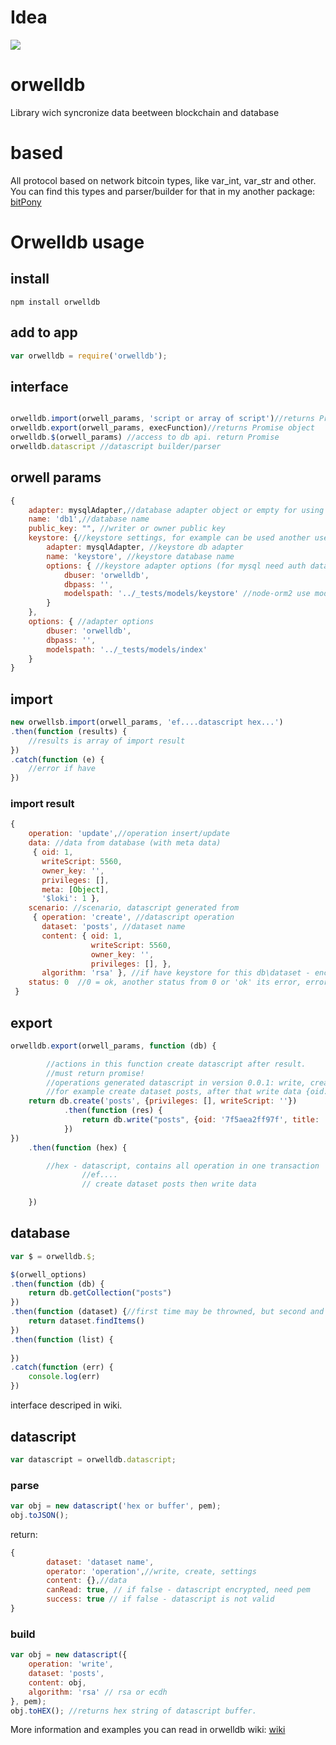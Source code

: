 # Idea

[![](https://gettocat.github.io/orwelldb/orwelldb_overview.jpeg)](https://gettocat.github.io/orwelldb/orwelldb_overview.jpeg)

# orwelldb
Library wich syncronize data beetween blockchain and database

# based
All protocol based on network bitcoin types, like var_int, var_str and other. You can find this types and parser/builder for that in my another package: [bitPony](https://github.com/gettocat/bitPony)

# Orwelldb usage

## install
```
npm install orwelldb
```

## add to app
```js
var orwelldb = require('orwelldb');
```

## interface
```js

orwelldb.import(orwell_params, 'script or array of script')//returns Promise object
orwelldb.export(orwell_params, execFunction)//returns Promise object
orwelldb.$(orwell_params) //access to db api. return Promise
orwelldb.datascript //datascript builder/parser

```

## orwell params

```js
{
	adapter: mysqlAdapter,//database adapter object or empty for using native (nosql lokijs)
	name: 'db1',//database name
	public_key: "", //writer or owner public key
	keystore: {//keystore settings, for example can be used another user to keystore, or another adapter
		adapter: mysqlAdapter, //keystore db adapter
		name: 'keystore', //keystore database name
		options: { //keystore adapter options (for mysql need auth data)
			dbuser: 'orwelldb',
			dbpass: '',
			modelspath: '../_tests/models/keystore' //node-orm2 use models file with shema defenition
		}
	},
	options: { //adapter options
		dbuser: 'orwelldb',
		dbpass: '',
		modelspath: '../_tests/models/index' 
	}
}
```

## import

```js
new orwellsb.import(orwell_params, 'ef....datascript hex...')
.then(function (results) {
    //results is array of import result
})
.catch(function (e) {
    //error if have
})

```

### import result
```js
{ 
    operation: 'update',//operation insert/update
    data: //data from database (with meta data)
     { oid: 1,
       writeScript: 5560,
       owner_key: '',
       privileges: [],
       meta: [Object],
       '$loki': 1 },
    scenario: //scenario, datascript generated from
     { operation: 'create', //datascript operation
       dataset: 'posts', //dataset name
       content: { oid: 1,
                  writeScript: 5560,
                  owner_key: '',
                  privileges: [], }, 
       algorithm: 'rsa' }, //if have keystore for this db\dataset - encryption is enabled
    status: 0  //0 = ok, another status from 0 or 'ok' its error, error description in error field.
 }
```


## export

```js
orwelldb.export(orwell_params, function (db) {

        //actions in this function create datascript after result.
        //must return promise!
        //operations generated datascript in version 0.0.1: write, create, setSettings
        //for example create dataset posts, after that write data {oid: '7f5aea2ff97f', title: 'test1', 'text': 'what?!'}
	return db.create('posts', {privileges: [], writeScript: ''})
			.then(function (res) {
				return db.write("posts", {oid: '7f5aea2ff97f', title: 'test1', 'text': 'what?!'})
			})
})
	.then(function (hex) {

		//hex - datascript, contains all operation in one transaction
                //ef....
                // create dataset posts then write data

	})
```

## database 
```js
var $ = orwelldb.$;

$(orwell_options)
.then(function (db) {
	return db.getCollection("posts")
})
.then(function (dataset) {//first time may be throwned, but second and next - okay
	return dataset.findItems()
})
.then(function (list) {
	
})
.catch(function (err) {
	console.log(err)
})
```

interface descriped in wiki.

## datascript
```js
var datascript = orwelldb.datascript;
```

### parse
```js
var obj = new datascript('hex or buffer', pem);
obj.toJSON();
```
return:
```js
{
        dataset: 'dataset name',
        operator: 'operation',//write, create, settings
        content: {},//data
        canRead: true, // if false - datascript encrypted, need pem
        success: true // if false - datascript is not valid
}
```

### build
```js
var obj = new datascript({
    operation: 'write',
    dataset: 'posts',
    content: obj, 
    algorithm: 'rsa' // rsa or ecdh
}, pem);
obj.toHEX(); //returns hex string of datascript buffer.
```

More information and examples you can read in orwelldb wiki: [wiki](https://github.com/gettocat/orwelldb/wiki)
